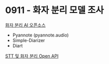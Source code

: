 # 0911 - 화자 분리 모델 조사

[화자 분리 AI 오픈소스](https://velog.io/@judy_choi/%ED%99%94%EC%9E%90%EB%B6%84%ED%95%A0-%EC%98%A4%ED%94%88%EC%86%8C%EC%8A%A4-%ED%94%84%EB%A0%88%EC%9E%84%EC%9B%8C%ED%81%AC-%EC%86%8C%EA%B0%9C)
- Pyannote (pyannote.audio)
- Simple-Diarizer
- Diart


[STT 및 화자 분리 Open API](https://developers.rtzr.ai/)